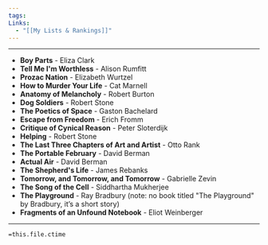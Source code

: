 ```yaml
---
tags: 
Links:
  - "[[My Lists & Rankings]]"
---
```

- - -

- **Boy Parts** - Eliza Clark
- **Tell Me I'm Worthless** - Alison Rumfitt
- **Prozac Nation** - Elizabeth Wurtzel
- **How to Murder Your Life** - Cat Marnell
- **Anatomy of Melancholy** - Robert Burton
- **Dog Soldiers** - Robert Stone
- **The Poetics of Space** - Gaston Bachelard
- **Escape from Freedom** - Erich Fromm
- **Critique of Cynical Reason** - Peter Sloterdijk
- **Helping** - Robert Stone
- **The Last Three Chapters of Art and Artist** - Otto Rank
- **The Portable February** - David Berman
- **Actual Air** - David Berman
- **The Shepherd's Life** - James Rebanks
- **Tomorrow, and Tomorrow, and Tomorrow** - Gabrielle Zevin
- **The Song of the Cell** - Siddhartha Mukherjee
- **The Playground** - Ray Bradbury (note: no book titled "The Playground" by Bradbury, it’s a short story)
- **Fragments of an Unfound Notebook** - Eliot Weinberger


- - -
`=this.file.ctime`